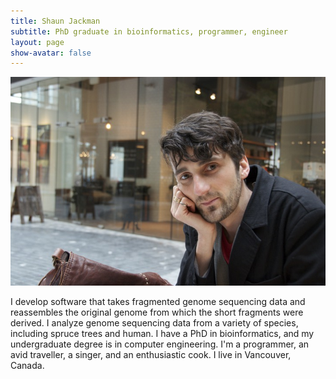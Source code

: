 ```yaml
---
title: Shaun Jackman
subtitle: PhD graduate in bioinformatics, programmer, engineer
layout: page
show-avatar: false
---
```


![Shaun Jackman](/img/shaun-jackman.jpg)

I develop software that takes fragmented genome sequencing data and reassembles the original genome from which the short fragments were derived. I analyze genome sequencing data from a variety of species, including spruce trees and human. I have a PhD in bioinformatics, and my undergraduate degree is in computer engineering. I'm a programmer, an avid traveller, a singer, and an enthusiastic cook. I live in Vancouver, Canada.

